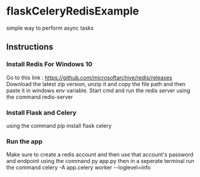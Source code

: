 # flaskCeleryRedisExample
simple way to perform async tasks

## Instructions
### Install Redis For Windows 10 
Go to this link : https://github.com/microsoftarchive/redis/releases
Download the latest zip version, unzip it and copy the file path and then paste it in windows env variable. Start cmd and run the redis server using the command redis-server

### Install Flask and Celery
using the command pip install flask celery


### Run the app
Make sure to create a redis account and then use that account's password and endpoint
using the command py app.py
then in a seperate terminal run the command celery -A app.celery worker --loglevel=info

